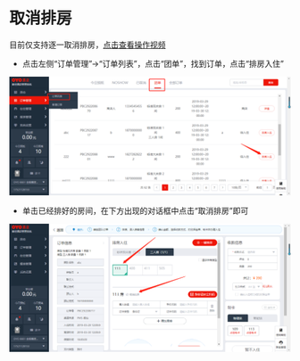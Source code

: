 # 取消排房

目前仅支持逐一取消排房，[点击查看操作视频](http://crs-pms-vidio.oss-cn-beijing.aliyuncs.com/%E5%8F%96%E6%B6%88%E6%8E%92%E6%88%BF.mp4)

* 点击左侧“订单管理”→“订单列表”，点击“团单”，找到订单，点击“排房入住”

![](../../../.gitbook/assets/image%20%28675%29.png)

* 单击已经排好的房间，在下方出现的对话框中点击“取消排房”即可

![](../../../.gitbook/assets/image%20%28434%29.png)

